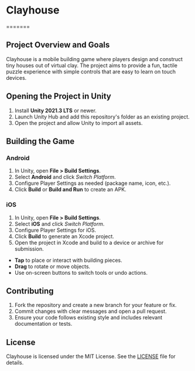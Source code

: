 # Clayhouse

=======

## Project Overview and Goals
Clayhouse is a mobile building game where players design and construct tiny houses out of virtual clay. The project aims to provide a fun, tactile puzzle experience with simple controls that are easy to learn on touch devices.

## Opening the Project in Unity
1. Install **Unity 2021.3 LTS** or newer.
2. Launch Unity Hub and add this repository's folder as an existing project.
3. Open the project and allow Unity to import all assets.

## Building the Game
### Android
1. In Unity, open **File > Build Settings**.
2. Select **Android** and click *Switch Platform*.
3. Configure Player Settings as needed (package name, icon, etc.).
4. Click **Build** or **Build and Run** to create an APK.

### iOS
1. In Unity, open **File > Build Settings**.
2. Select **iOS** and click *Switch Platform*.
3. Configure Player Settings for iOS.
4. Click **Build** to generate an Xcode project.
5. Open the project in Xcode and build to a device or archive for submission.



* **Tap** to place or interact with building pieces.
* **Drag** to rotate or move objects.
* Use on-screen buttons to switch tools or undo actions.

## Contributing
1. Fork the repository and create a new branch for your feature or fix.
2. Commit changes with clear messages and open a pull request.
3. Ensure your code follows existing style and includes relevant documentation or tests.

## License
Clayhouse is licensed under the MIT License. See the [LICENSE](LICENSE) file for details.
